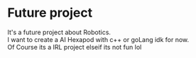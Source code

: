 # Future project

It's a future project about Robotics.                                                    
I want to create a AI Hexapod with c++ or goLang idk for now.                                                          
Of Course its a IRL project elseif its not fun lol
